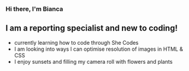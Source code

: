 ### Hi there, I'm Bianca 

## I am a reporting specialist and new to coding!
- currently learning how to code through She Codes
- I am looking into ways I can optimise resolution of images in HTML & CSS
- I enjoy sunsets and filling my camera roll with flowers and plants